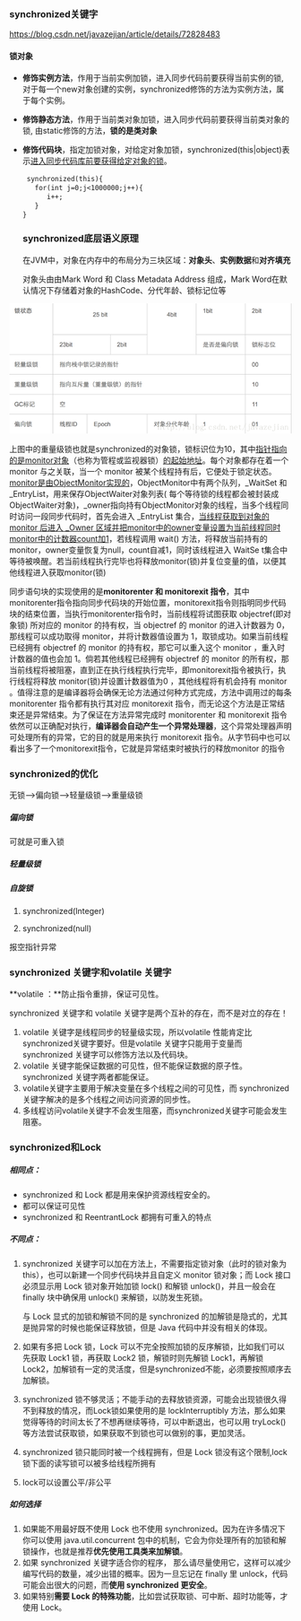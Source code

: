 ### synchronized关键字

https://blog.csdn.net/javazejian/article/details/72828483

#### 锁对象

* **修饰实例方法**，作用于当前实例加锁，进入同步代码前要获得当前实例的锁, 对于每一个new对象创建的实例，synchronized修饰的方法为实例方法，属于每个实例。

* **修饰静态方法**，作用于当前类对象加锁，进入同步代码前要获得当前类对象的锁, 由static修饰的方法，**锁的是类对象**

* **修饰代码块**，指定加锁对象，对给定对象加锁，synchronized(this|object)表示<u>进入同步代码库前要获得给定对象的锁</u>。

  ```
   synchronized(this){
     for(int j=0;j<1000000;j++){
        i++;
     }
  }
  ```

  ### synchronized底层语义原理

  在JVM中，对象在内存中的布局分为三块区域：**对象头**、**实例数据**和**对齐填充**

  对象头由由Mark Word 和 Class Metadata Address 组成，Mark Word在默认情况下存储着对象的HashCode、分代年龄、锁标记位等

<img src="assets/image-20220228112450934.png" alt="image-20220228112450934" style="zoom:80%;" />

上图中的重量级锁也就是synchronized的对象锁，锁标识位为10，其中<u>指针指向的是monitor对象</u>（也称为管程或监视器锁）<u>的起始地址</u>。每个对象都存在着一个 monitor 与之关联，当一个 monitor 被某个线程持有后，它便处于锁定状态。<u>monitor是由ObjectMonitor实现的</u>，ObjectMonitor中有两个队列，_WaitSet 和 _EntryList，用来保存ObjectWaiter对象列表( 每个等待锁的线程都会被封装成ObjectWaiter对象)，_owner指向持有ObjectMonitor对象的线程，当多个线程同时访问一段同步代码时，首先会进入 _EntryList 集合，<u>当线程获取到对象的monitor 后进入 _Owner 区域并把monitor中的owner变量设置为当前线程同时monitor中的计数器count加1</u>，若线程调用 wait() 方法，将释放当前持有的monitor，owner变量恢复为null，count自减1，同时该线程进入 WaitSe t集合中等待被唤醒。若当前线程执行完毕也将释放monitor(锁)并复位变量的值，以便其他线程进入获取monitor(锁)



同步语句块的实现使用的是**monitorenter 和 monitorexit 指令**，其中monitorenter指令指向同步代码块的开始位置，monitorexit指令则指明同步代码块的结束位置，当执行monitorenter指令时，当前线程将试图获取 objectref(即对象锁) 所对应的 monitor 的持有权，当 objectref 的 monitor 的进入计数器为 0，那线程可以成功取得 monitor，并将计数器值设置为 1，取锁成功。如果当前线程已经拥有 objectref 的 monitor 的持有权，那它可以重入这个 monitor ，重入时计数器的值也会加 1。倘若其他线程已经拥有 objectref 的 monitor 的所有权，那当前线程将被阻塞，直到正在执行线程执行完毕，即monitorexit指令被执行，执行线程将释放 monitor(锁)并设置计数器值为0 ，其他线程将有机会持有 monitor 。值得注意的是编译器将会确保无论方法通过何种方式完成，方法中调用过的每条 monitorenter 指令都有执行其对应 monitorexit 指令，而无论这个方法是正常结束还是异常结束。为了保证在方法异常完成时 monitorenter 和 monitorexit 指令依然可以正确配对执行，**编译器会自动产生一个异常处理器**，这个异常处理器声明可处理所有的异常，它的目的就是用来执行 monitorexit 指令。从字节码中也可以看出多了一个monitorexit指令，它就是异常结束时被执行的释放monitor 的指令

### synchronized的优化

无锁–>偏向锁—>轻量级锁—>重量级锁

##### 偏向锁

可就是可重入锁

##### 轻量级锁

##### 自旋锁

1. synchronized(Integer)

2. synchronized(null)

报空指针异常

### synchronized 关键字和volatile 关键字

**volatile ：**防止指令重排，保证可见性。

synchronized 关键字和 volatile 关键字是两个互补的存在，而不是对立的存在！

1.   volatile 关键字是线程同步的轻量级实现，所以volatile 性能肯定比synchronized关键字要好。但是volatile 关键字只能用于变量而 synchronized 关键字可以修饰方法以及代码块。
2.   volatile 关键字能保证数据的可见性，但不能保证数据的原子性。synchronized 关键字两者都能保证。
3.   volatile关键字主要用于解决变量在多个线程之间的可见性，而 synchronized 关键字解决的是多个线程之间访问资源的同步性。
4.   多线程访问volatile关键字不会发生阻塞，而synchronized关键字可能会发生阻塞。

### synchronized和Lock

##### 相同点：

- synchronized 和 Lock 都是用来保护资源线程安全的。
- 都可以保证可见性
- synchronized 和 ReentrantLock 都拥有可重入的特点

##### 不同点：

1. synchronized 关键字可以加在方法上，不需要指定锁对象（此时的锁对象为 this），也可以新建一个同步代码块并且自定义 monitor 锁对象；而 Lock 接口必须显示用 Lock 锁对象开始加锁 lock() 和解锁 unlock()，并且一般会在 finally 块中确保用 unlock() 来解锁，以防发生死锁。

   与 Lock 显式的加锁和解锁不同的是 synchronized 的加解锁是隐式的，尤其是抛异常的时候也能保证释放锁，但是 Java 代码中并没有相关的体现。

2. 如果有多把 Lock 锁，Lock 可以不完全按照加锁的反序解锁，比如我们可以先获取 Lock1 锁，再获取 Lock2 锁，解锁时则先解锁 Lock1，再解锁 Lock2，加解锁有一定的灵活度，但是synchronized不能，必须要按照顺序去加解锁。

3. synchronized 锁不够灵活；不能手动的去释放锁资源，可能会出现锁很久得不到释放的情况，而Lock锁如果使用的是 lockInterruptibly 方法，那么如果觉得等待的时间太长了不想再继续等待，可以中断退出，也可以用 tryLock() 等方法尝试获取锁，如果获取不到锁也可以做别的事，更加灵活。

4. synchronized 锁只能同时被一个线程拥有，但是 Lock 锁没有这个限制,lock锁下面的读写锁可以被多给线程所拥有

5. lock可以设置公平/非公平

   

##### 如何选择

1. 如果能不用最好既不使用 Lock 也不使用 synchronized。因为在许多情况下你可以使用 java.util.concurrent 包中的机制，它会为你处理所有的加锁和解锁操作，也就是推荐**优先使用工具类来加解锁**。
2. 如果 synchronized 关键字适合你的程序， 那么请尽量使用它，这样可以减少编写代码的数量，减少出错的概率。因为一旦忘记在 finally 里 unlock，代码可能会出很大的问题，而**使用 synchronized 更安全**。
3. 如果特别**需要 Lock 的特殊功能**，比如尝试获取锁、可中断、超时功能等，才使用 Lock。